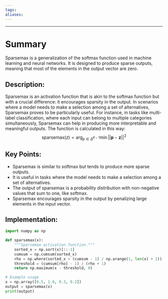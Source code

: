 ```yaml
---
tags: 
aliases:
---
```


---
# Summary

Sparsemax is a generalization of the softmax function used in machine learning and neural networks. It is designed to produce sparse outputs, meaning that most of the elements in the output vector are zero.


## Description:

Sparsemax is an activation function that is akin to the softmax function but with a crucial difference: it encourages sparsity in the output. In scenarios where a model needs to make a selection among a set of alternatives, Sparsemax proves to be particularly useful. For instance, in tasks like multi-label classification, where each input can belong to multiple categories simultaneously, Sparsemax can help in producing more interpretable and meaningful outputs.
The function is calculated in this way:
$$
\text{sparsemax}\left(z\right) = \arg_{p∈\Delta^{K−1}}\min||\mathbf{p} - \mathbf{z}||^{2}
$$

## Key Points:

- Sparsemax is similar to softmax but tends to produce more sparse outputs.
- It is useful in tasks where the model needs to make a selection among a set of alternatives.
- The output of sparsemax is a probability distribution with non-negative values that sum to one, like softmax.
- Sparsemax encourages sparsity in the output by penalizing large elements in the input vector.

## Implementation:

```python
import numpy as np

def sparsemax(x):
    """Sparsemax activation function."""
    sorted_x = np.sort(x)[::-1]
    cumsum = np.cumsum(sorted_x)
    rho = np.where(sorted_x > (cumsum - 1) / np.arange(1, len(x) + 1))[0][-1]
    threshold = (cumsum[rho] - 1) / (rho + 1)
    return np.maximum(x - threshold, 0)

# Example usage
x = np.array([0.5, 1.0, 0.3, 0.2])
output = sparsemax(x)
print(output)
```